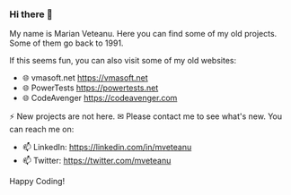 ### Hi there 👋

My name is Marian Veteanu. Here you can find some of my old projects. Some of them go back to 1991.  

If this seems fun, you can also visit some of my old websites:

- 🌐 vmasoft.net https://vmasoft.net
- 🌐 PowerTests https://powertests.net
- 🌐 CodeAvenger https://codeavenger.com

⚡ New projects are not here. ✉ Please contact me to see what's new. You can reach me on:

- 📫 LinkedIn: https://linkedin.com/in/mveteanu
- 📫 Twitter: https://twitter.com/mveteanu

Happy Coding!
